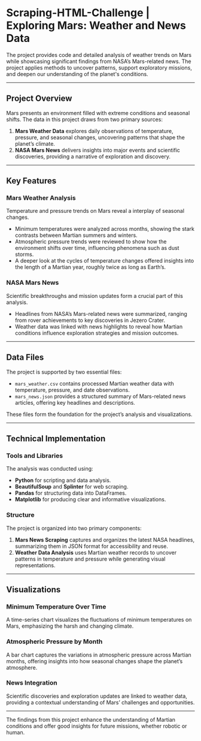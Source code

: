 # Scraping-HTML-Challenge | Exploring Mars: Weather and News Data

The project provides code and detailed analysis of weather trends on Mars while showcasing significant findings from NASA’s Mars-related news. The project applies methods to uncover patterns, support exploratory missions, and deepen our understanding of the planet's conditions.

---

## Project Overview

Mars presents an environment filled with extreme conditions and seasonal shifts. The data in this project draws from two primary sources:

1. **Mars Weather Data** explores daily observations of temperature, pressure, and seasonal changes, uncovering patterns that shape the planet’s climate.
2. **NASA Mars News** delivers  insights into major events and scientific discoveries, providing a narrative of exploration and discovery.

---

## Key Features

### Mars Weather Analysis
Temperature and pressure trends on Mars reveal a interplay of seasonal changes. 
- Minimum temperatures were analyzed across months, showing the stark contrasts between Martian summers and winters.
- Atmospheric pressure trends were reviewed to show how the environment shifts over time, influencing phenomena such as dust storms.
- A deeper look at the cycles of temperature changes offered insights into the length of a Martian year, roughly twice as long as Earth’s.

### NASA Mars News
Scientific breakthroughs and mission updates form a crucial part of this analysis. 
- Headlines from NASA’s Mars-related news were summarized, ranging from rover achievements to key discoveries in Jezero Crater.
- Weather data was linked with news highlights to reveal how Martian conditions influence exploration strategies and mission outcomes.

---

## Data Files

The project is supported by two essential files:
- `mars_weather.csv` contains processed Martian weather data with temperature, pressure, and date observations.
- `mars_news.json` provides a structured summary of Mars-related news articles, offering key headlines and descriptions.

These files form the foundation for the project’s analysis and visualizations.

---

## Technical Implementation

### Tools and Libraries
The analysis was conducted using:
- **Python** for scripting and data analysis.
- **BeautifulSoup** and **Splinter** for web scraping.
- **Pandas** for structuring data into DataFrames.
- **Matplotlib** for producing clear and informative visualizations.

### Structure
The project is organized into two primary components:
1. **Mars News Scraping** captures and organizes the latest NASA headlines, summarizing them in JSON format for accessibility and reuse.
2. **Weather Data Analysis** uses Martian weather records to uncover patterns in temperature and pressure while generating visual representations.

---

## Visualizations

### Minimum Temperature Over Time
A time-series chart visualizes the fluctuations of minimum temperatures on Mars, emphasizing the harsh and changing climate.

### Atmospheric Pressure by Month
A bar chart captures the variations in atmospheric pressure across Martian months, offering insights into how seasonal changes shape the planet’s atmosphere.

### News Integration
Scientific discoveries and exploration updates are linked to weather data, providing a contextual understanding of Mars’ challenges and opportunities.

---

The findings from this project enhance the understanding of Martian conditions and offer good insights for future missions, whether robotic or human.
